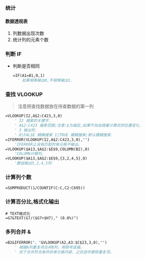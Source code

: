 ### 统计

#### 数据透视表

1. 列数据出现次数
2. 统计列的元素个数

### 判断  IF

- 判断是否相同

  ```vb
  =IF(A1=B1,0,1)
  	' 如果相等输出0,不相等输出1.
  ```

### 查找  VLOOKUP

> 注意把查找数据放在待查数据的第一列

```vb
=VLOOKUP(I2,A$2:C423,3,0)
    ' I2 搜索的关键字.
    ' A$2:C423 搜索范围;注意:$为锚定,如果不加会随着计算式的位置变化.
    ' 3 输出列.
    ' 0|FALSE 精确搜索 1|TRUE 模糊搜索;默认模糊搜索.
=IFERROR(VLOOKUP(I2,A$2:C423,3,0),"")
    'IFERROR让没有匹配的单元格不输出。
=VLOOKUP($A13,$A$2:$E$9,COLUMN(B2),0)
	'COLUMN计数列,
=VLOOKUP($A13,$A$2:$E$9,{3,2,4,5},0)
	'数组输出3,2,4,5列
```
### 计算列个数

```vbscript
=SUMPRODUCT(1/COUNTIF(C:C,C2:C695))
```

### 计算百分比,格式化输出

```
# TEXT格式化
=G7&TEXT(G7/($G7+$H7)," (0.0%)")
```

### 多列合并 &

```vb
=B2&IFERROR("、"&VLOOKUP(A2,A3:$C$23,3,0),"")
	' 根据A列重复项合并B列，用顿号连接。 
	' 向下合并符合条件的单元格内容，之后选中删除重复项。
```

 